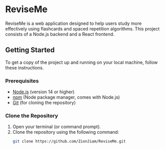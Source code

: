 # ReviseMe

ReviseMe is a web application designed to help users study more effectively using flashcards and spaced repetition algorithms. This project consists of a Node.js backend and a React frontend.

## Getting Started

To get a copy of the project up and running on your local machine, follow these instructions.

### Prerequisites

- [Node.js](https://nodejs.org/) (version 14 or higher)
- [npm](https://www.npmjs.com/) (Node package manager, comes with Node.js)
- [Git](https://git-scm.com/) (for cloning the repository)

### Clone the Repository

1. Open your terminal (or command prompt).
2. Clone the repository using the following command:
   ```bash
   git clone https://github.com/ZionJiam/ReviseMe.git
